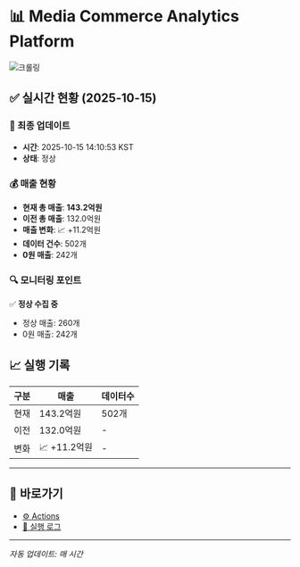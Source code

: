 # 📊 Media Commerce Analytics Platform

![크롤링](https://img.shields.io/badge/크롤링-정상-green)

## ✅ 실시간 현황 (2025-10-15)

### 📍 최종 업데이트
- **시간**: 2025-10-15 14:10:53 KST
- **상태**: 정상

### 💰 매출 현황
- **현재 총 매출**: **143.2억원**
- **이전 총 매출**: 132.0억원
- **매출 변화**: 📈 +11.2억원
- **데이터 건수**: 502개
- **0원 매출**: 242개

### 🔍 모니터링 포인트

✅ **정상 수집 중**
- 정상 매출: 260개
- 0원 매출: 242개


## 📈 실행 기록

| 구분 | 매출 | 데이터수 |
|------|------|----------|
| 현재 | 143.2억원 | 502개 |
| 이전 | 132.0억원 | - |
| 변화 | 📈 +11.2억원 | - |

---

## 🔗 바로가기

- [⚙️ Actions](../../actions)
- [📝 실행 로그](../../actions/workflows/daily_scraping.yml)

---

*자동 업데이트: 매 시간*
